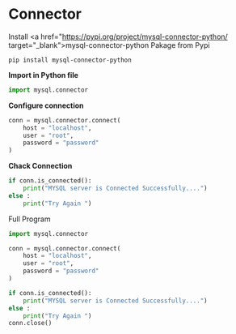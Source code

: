 # Connector

Install <a href="https://pypi.org/project/mysql-connector-python/ target="_blank">mysql-connector-python</a> Pakage from Pypi

```shell
pip install mysql-connector-python
```

**Import in Python file**

```py
import mysql.connector
```

**Configure connection**

```py
conn = mysql.connector.connect(
    host = "localhost",
    user = "root",
    password = "password"
)
```

**Chack Connection**

```py
if conn.is_connected():
    print("MYSQL server is Connected Successfully....")
else :
    print("Try Again ")
```

Full Program

```py
import mysql.connector

conn = mysql.connector.connect(
    host = "localhost",
    user = "root",
    password = "password"
)

if conn.is_connected():
    print("MYSQL server is Connected Successfully....")
else :
    print("Try Again ")
conn.close()
```
